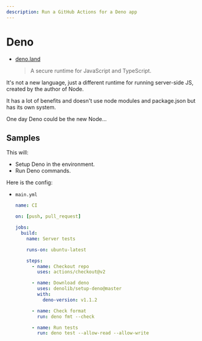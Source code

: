 ```yaml
---
description: Run a GitHub Actions for a Deno app
---
```

# Deno

<!-- TODO update with learn to code and cheatsheet links -->

- [deno.land](https://deno.land/)
    > A secure runtime for JavaScript and TypeScript.

It's not a new language, just a different runtime for running server-side JS, created by the author of Node.

It has a lot of benefits and doesn't use node modules and package.json but has its own system.

One day Deno could be the new Node...


## Samples

This will:

- Setup Deno in the environment.
- Run Deno commands.

Here is the config:

- `main.yml`
    ```yaml
    name: CI

    on: [push, pull_request]

    jobs:
      build:
        name: Server tests

        runs-on: ubuntu-latest

        steps:
          - name: Checkout repo
            uses: actions/checkout@v2

          - name: Download deno
            uses: denolib/setup-deno@master
            with:
              deno-version: v1.1.2

          - name: Check format
            run: deno fmt --check

          - name: Run tests
            run: deno test --allow-read --allow-write
    ```
